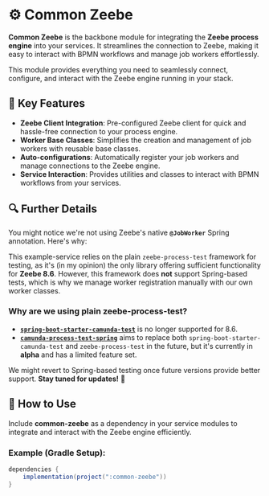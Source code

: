 # ⚙️ Common Zeebe

**Common Zeebe** is the backbone module for integrating the **Zeebe process engine** into your services. 
It streamlines the connection to Zeebe, making it easy to interact with BPMN workflows 
and manage job workers effortlessly.

This module provides everything you need to seamlessly connect, configure, 
and interact with the Zeebe engine running in your stack.

## 🔧 Key Features

- **Zeebe Client Integration**: Pre-configured Zeebe client for quick and hassle-free connection to your process engine.
- **Worker Base Classes**: Simplifies the creation and management of job workers with reusable base classes.
- **Auto-configurations**: Automatically register your job workers and manage connections to the Zeebe engine.
- **Service Interaction**: Provides utilities and classes to interact with BPMN workflows from your services.

## 🔍 Further Details

You might notice we're not using Zeebe's native **`@JobWorker`** Spring annotation. Here's why:

This example-service relies on the plain `zeebe-process-test` framework for testing, 
as it's (in my opinion) the only library offering sufficient functionality for **Zeebe 8.6**.
However, this framework does **not** support Spring-based tests, 
which is why we manage worker registration manually with our own worker classes.

### Why are we using plain zeebe-process-test?

- **[`spring-boot-starter-camunda-test`](https://mvnrepository.com/artifact/io.camunda.spring/spring-boot-starter-camunda-test)** is no longer supported for 8.6.
- **[`camunda-process-test-spring`](https://github.com/camunda/camunda/tree/main/testing/camunda-process-test-spring)** aims to replace both `spring-boot-starter-camunda-test` and `zeebe-process-test` in the future, but it's currently in **alpha** and has a limited feature set.

We might revert to Spring-based testing once future versions provide better support. 
**Stay tuned for updates!** 🚀

## 📌 How to Use

Include **common-zeebe** as a dependency in your service modules 
to integrate and interact with the Zeebe engine efficiently.

### Example (Gradle Setup):

```gradle
dependencies {
    implementation(project(":common-zeebe"))
}
```
